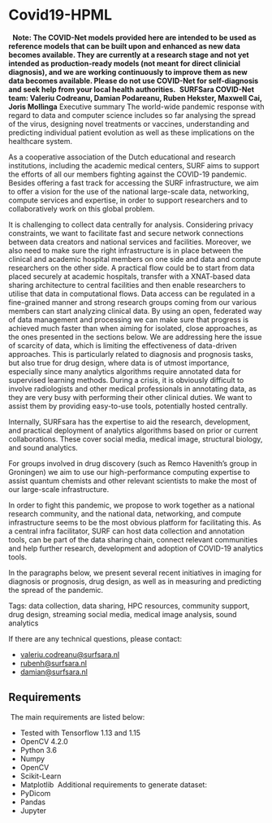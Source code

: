 # Covid19-HPML
​
​
**Note: The COVID-Net models provided here are intended to be used as reference models that can be built upon and enhanced as new data becomes available. They are currently at a research stage and not yet intended as production-ready models (not meant for direct clinicial diagnosis), and we are working continuously to improve them as new data becomes available. Please do not use COVID-Net for self-diagnosis and seek help from your local health authorities.**
​
​
**SURFSara COVID-Net team: Valeriu Codreanu, Damian Podareanu, Ruben Hekster, Maxwell Cai, Joris Mollinga**
Executive summary
The world-wide pandemic response with regard to data and computer science includes so far analysing the spread of the virus, designing novel treatments or vaccines, understanding and predicting individual patient evolution as well as these implications on the healthcare system. 

As a cooperative association of the Dutch educational and research institutions, including the academic medical centers, SURF aims to support the efforts of all our members fighting against the COVID-19 pandemic. Besides offering a fast track for accessing the SURF infrastructure, we aim to offer a vision for the use of the national large-scale data, networking, compute services and expertise, in order to support researchers and to collaboratively work on this global problem. 

It is challenging to collect data centrally for analysis. Considering privacy constraints, we want to facilitate fast and secure network connections between data creators and national services and facilities. Moreover, we also need to make sure the right infrastructure is in place between the clinical and academic hospital members on one side and data and compute researchers on the other side. A practical flow could be to start from data placed securely at academic hospitals, transfer with a  XNAT-based data sharing architecture to central facilities and then enable researchers to utilise that data in computational flows. Data access can be regulated in a fine-grained manner and strong research groups coming from our various members can start analyzing clinical data. By using an open, federated way of data management and processing we can make sure that progress is achieved much faster than when aiming for isolated, close approaches, as the ones presented in the sections below. We are addressing here the issue of  scarcity of data, which is limiting the effectiveness of data-driven approaches. This is particularly related to diagnosis and prognosis tasks, but also true for drug design, where data is of utmost importance, especially since many analytics algorithms require annotated data for  supervised learning methods. During a crisis, it is obviously difficult to involve radiologists and other medical professionals in annotating data, as they are very busy with performing their other clinical duties. We want to assist them by providing easy-to-use tools, potentially hosted centrally.

Internally, SURFsara has the expertise to aid the research, development, and practical deployment of analytics algorithms based on prior or current collaborations. These cover social media, medical image, structural biology, and sound analytics.

For groups involved in drug discovery (such as Remco Havenith’s group in Groningen) we aim to use our high-performance computing expertise to assist quantum chemists and other relevant scientists to make the most of our large-scale infrastructure. 

In order to fight this pandemic, we propose to work together as a national research community, and the national data, networking, and compute infrastructure seems to be the most obvious platform for facilitating this. As a central infra facilitator, SURF can host data collection and annotation tools, can be part of the data sharing chain, connect relevant communities and help further research, development and adoption of COVID-19 analytics tools.

In the paragraphs below, we present several recent initiatives in imaging for diagnosis or prognosis, drug design, as well as in measuring and predicting the spread of the pandemic. 

Tags: data collection, data sharing, HPC resources, community support, drug design, streaming social media, medical image analysis, sound analytics

If there are any technical questions, please contact:
* valeriu.codreanu@surfsara.nl
* rubenh@surfsara.nl
* damian@surfsara.nl​
​
​
## Requirements
​
The main requirements are listed below:
​
* Tested with Tensorflow 1.13 and 1.15
* OpenCV 4.2.0
* Python 3.6
* Numpy
* OpenCV
* Scikit-Learn
* Matplotlib
​
Additional requirements to generate dataset:
​
* PyDicom
* Pandas
* Jupyter